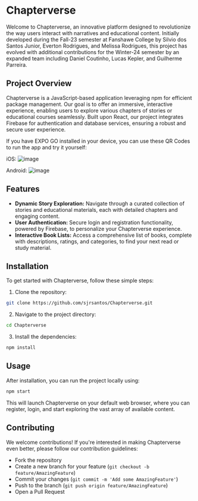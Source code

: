 

# Chapterverse

Welcome to Chapterverse, an innovative platform designed to revolutionize the way users interact with narratives and educational content. Initially developed during the Fall-23 semester at Fanshawe College by Silvio dos Santos Junior, Everton Rodrigues, and Melissa Rodrigues, this project has evolved with additional contributions for the Winter-24 semester by an expanded team including Daniel Coutinho, Lucas Kepler, and Guilherme Parreira.

## Project Overview

Chapterverse is a JavaScript-based application leveraging npm for efficient package management. Our goal is to offer an immersive, interactive experience, enabling users to explore various chapters of stories or educational courses seamlessly. Built upon React, our project integrates Firebase for authentication and database services, ensuring a robust and secure user experience.

If you have EXPO GO installed in your device, you can use these QR Codes to run the app and try it yourself:

iOS:
![image](https://github.com/sjrsantos/Chapterverse/assets/80593793/a60687d5-e8e5-4d05-a7a9-18128836ff6a)

Android:
![image](https://github.com/sjrsantos/Chapterverse/assets/80593793/cda7f9c3-2c3d-4f79-8164-d84492d61bbd)


## Features

- **Dynamic Story Exploration:** Navigate through a curated collection of stories and educational materials, each with detailed chapters and engaging content.
- **User Authentication:** Secure login and registration functionality, powered by Firebase, to personalize your Chapterverse experience.
- **Interactive Book Lists:** Access a comprehensive list of books, complete with descriptions, ratings, and categories, to find your next read or study material.

## Installation

To get started with Chapterverse, follow these simple steps:

1. Clone the repository:
```bash
git clone https://github.com/sjrsantos/Chapterverse.git
```
2. Navigate to the project directory:
```bash
cd Chapterverse
```
3. Install the dependencies:
```bash
npm install
```

## Usage

After installation, you can run the project locally using:

```bash
npm start
```

This will launch Chapterverse on your default web browser, where you can register, login, and start exploring the vast array of available content.

## Contributing

We welcome contributions! If you're interested in making Chapterverse even better, please follow our contribution guidelines:

- Fork the repository
- Create a new branch for your feature (`git checkout -b feature/AmazingFeature`)
- Commit your changes (`git commit -m 'Add some AmazingFeature'`)
- Push to the branch (`git push origin feature/AmazingFeature`)
- Open a Pull Request

